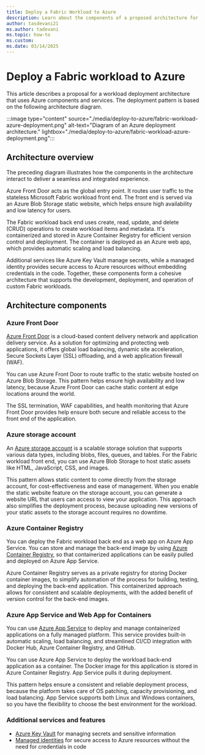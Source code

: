 ```yaml
---
title: Deploy a Fabric Workload to Azure
description: Learn about the components of a proposed architecture for deploying a Microsoft Fabric workload to Azure.
author: tasdevani21
ms.author: tadevani
ms.topic: how-to
ms.custom:
ms.date: 03/14/2025
---
```


# Deploy a Fabric workload to Azure

This article describes a proposal for a workload deployment architecture that uses Azure components and services. The deployment pattern is based on the following architecture diagram.

:::image type="content" source="./media/deploy-to-azure/fabric-workload-azure-deployment.png" alt-text="Diagram of an Azure deployment architecture." lightbox="./media/deploy-to-azure/fabric-workload-azure-deployment.png":::

## Architecture overview

The preceding diagram illustrates how the components in the architecture interact to deliver a seamless and integrated experience.

Azure Front Door acts as the global entry point. It routes user traffic to the stateless Microsoft Fabric workload front end. The front end is served via an Azure Blob Storage static website, which helps ensure high availability and low latency for users.

The Fabric workload back end uses create, read, update, and delete (CRUD) operations to create workload items and metadata. It's containerized and stored in Azure Container Registry for efficient version control and deployment. The container is deployed as an Azure web app, which provides automatic scaling and load balancing.

Additional services like Azure Key Vault manage secrets, while a managed identity provides secure access to Azure resources without embedding credentials in the code. Together, these components form a cohesive architecture that supports the development, deployment, and operation of custom Fabric workloads.

## Architecture components

### Azure Front Door

[Azure Front Door](/azure/frontdoor/scenario-storage-blobs) is a cloud-based content delivery network and application delivery service. As a solution for optimizing and protecting web applications, it offers global load balancing, dynamic site acceleration, Secure Sockets Layer (SSL) offloading, and a web application firewall (WAF).

You can use Azure Front Door to route traffic to the static website hosted on Azure Blob Storage. This pattern helps ensure high availability and low latency, because Azure Front Door can cache static content at edge locations around the world.

The SSL termination, WAF capabilities, and health monitoring that Azure Front Door provides help ensure both secure and reliable access to the front end of the application.

### Azure storage account

An [Azure storage account](/azure/storage/blobs/storage-blob-static-website) is a scalable storage solution that supports various data types, including blobs, files, queues, and tables. For the Fabric workload front end, you can use Azure Blob Storage to host static assets like HTML, JavaScript, CSS, and images.

This pattern allows static content to come directly from the storage account, for cost-effectiveness and ease of management. When you enable the static website feature on the storage account, you can generate a website URL that users can access to view your application. This approach also simplifies the deployment process, because uploading new versions of your static assets to the storage account requires no downtime.

### Azure Container Registry

You can deploy the Fabric workload back end as a web app on Azure App Service. You can store and manage the back-end image by using [Azure Container Registry](/azure/container-registry/container-registry-intro), so that containerized applications can be easily pulled and deployed on Azure App Service.

Azure Container Registry serves as a private registry for storing Docker container images, to simplify automation of the process for building, testing, and deploying the back-end application. This containerized approach allows for consistent and scalable deployments, with the added benefit of version control for the back-end images.

### Azure App Service and Web App for Containers

You can use [Azure App Service](/azure/app-service/configure-custom-container) to deploy and manage containerized applications on a fully managed platform. This service provides built-in automatic scaling, load balancing, and streamlined CI/CD integration with Docker Hub, Azure Container Registry, and GitHub.

You can use Azure App Service to deploy the workload back-end application as a container. The Docker image for this application is stored in Azure Container Registry. App Service pulls it during deployment.

This pattern helps ensure a consistent and reliable deployment process, because the platform takes care of OS patching, capacity provisioning, and load balancing. App Service supports both Linux and Windows containers, so you have the flexibility to choose the best environment for the workload.

### Additional services and features

- [Azure Key Vault](/azure/key-vault/general/basic-concepts) for managing secrets and sensitive information
- [Managed identities](/azure/app-service/overview-managed-identity) for secure access to Azure resources without the need for credentials in code
